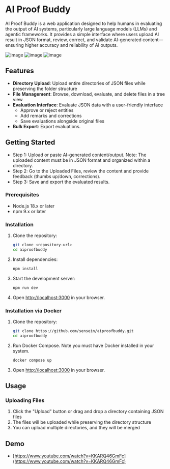 # AI Proof Buddy

AI Proof Buddy is a web application designed to help humans in evaluating the output of AI systems, particularly large language models (LLMs) and agentic frameworks. It provides a simple interface where users upload AI result in JSON format, review, correct, and validate AI-generated content—ensuring higher accuracy and reliability of AI outputs.

![image](https://github.com/user-attachments/assets/b8b026bc-4b50-4518-a311-5cfdd91d3c9f)
![image](https://github.com/user-attachments/assets/61679a12-d01f-4164-a765-09a04431f4ee)
![image](https://github.com/user-attachments/assets/45bdc224-5cd9-4fdf-b6a9-43e9ec666387)



## Features

- **Directory Upload**: Upload entire directories of JSON files while preserving the folder structure
- **File Management**: Browse, download, evaluate, and delete files in a tree view
- **Evaluation Interface**: Evaluate JSON data with a user-friendly interface
  - Approve or reject entities
  - Add remarks and corrections
  - Save evaluations alongside original files
- **Bulk Export**: Export evaluations. 

## Getting Started
- Step 1: Upload or paste AI-generated content/output. Note: The uploaded content must be in JSON format and organized within a directory.
- Step 2: Go to the Uploaded Files, review the content and provide feedback (thumbs up/down, corrections).
- Step 3: Save and export the evaluated results.
### Prerequisites

- Node.js 18.x or later
- npm 9.x or later

### Installation

1. Clone the repository:
   ```bash
   git clone <repository-url>
   cd aiproofbuddy
   ```

2. Install dependencies:
   ```bash
   npm install
   ```

3. Start the development server:
   ```bash
   npm run dev
   ```

4. Open [http://localhost:3000](http://localhost:3000) in your browser.

### Installation via Docker
1. Clone the repository:
   ```bash
   git clone https://github.com/sensein/aiproofbuddy.git
   cd aiproofbuddy
   ```
2. Run Docker Compose. Note you must have Docker installed in your system.
   ```bash
   docker compose up
   ```
3. Open [http://localhost:3000](http://localhost:3000) in your browser.
   
## Usage

### Uploading Files

1. Click the "Upload" button or drag and drop a directory containing JSON files
2. The files will be uploaded while preserving the directory structure
3. You can upload multiple directories, and they will be merged

## Demo 
- [https://www.youtube.com/watch?v=KKARQ46GmFc](https://www.youtube.com/watch?v=KKARQ46GmFc)
